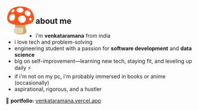 <img src="./images/favicon.jpg" align="left" width="80" alt="favicon" border="0">

## about me

- i'm **venkataramana** from india  
- i love tech and problem-solving  
- engineering student with a passion for **software development** and **data science**  
- big on self-improvement—learning new tech, staying fit, and leveling up daily ⚡  
- if i'm not on my pc, i'm probably immersed in books or anime (occasionally)  
- aspirational, rigorous, and a hustler  

📌 **portfolio:** [venkataramana.vercel.app](https://venkataramana.vercel.app/)
